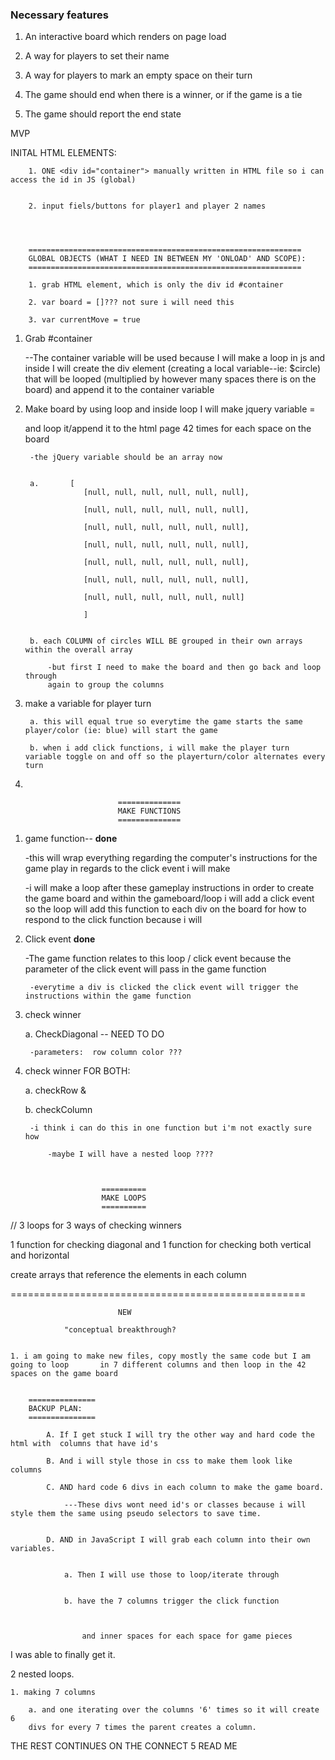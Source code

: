 
### Necessary features




1. An interactive board which renders on page load



2. A way for players to set their name



3. A way for players to mark an empty space on their turn



4. The game should end when there is a winner, or if the game is a tie



5. The game should report the end state



















MVP

INITAL HTML ELEMENTS:


		1. ONE <div id="container"> manually written in HTML file so i can access the id in JS (global) 


		2. input fiels/buttons for player1 and player 2 names




		=============================================================
		GLOBAL OBJECTS (WHAT I NEED IN BETWEEN MY 'ONLOAD' AND SCOPE):
		=============================================================

		1. grab HTML element, which is only the div id #container

		2. var board = []??? not sure i will need this

		3. var currentMove = true



1. Grab #container

	--The container variable will be used because I will make a loop in js and inside I will create the div element (creating a local variable--ie: $circle) that will be looped (multiplied by however many spaces there is on the board) and append it to the container variable



2. Make board by using loop and inside loop I will make jquery variable = <div>
and loop it/append it to the html page 42 times for each space on the board

			
		-the jQuery variable should be an array now
			

		a. 		 [ 
					[null, null, null, null, null, null],

					[null, null, null, null, null, null],

					[null, null, null, null, null, null],

					[null, null, null, null, null, null],

					[null, null, null, null, null, null],

					[null, null, null, null, null, null],

					[null, null, null, null, null, null]

					]

		
		b. each COLUMN of circles WILL BE grouped in their own arrays within the overall array

			-but first I need to make the board and then go back and loop through
			again to group the columns





3. make a variable for player turn

		a. this will equal true so everytime the game starts the same player/color (ie: blue) will start the game

		b. when i add click functions, i will make the player turn variable toggle on and off so the playerturn/color alternates every turn


3.  


							==============
							MAKE FUNCTIONS
							==============		


1. game function--  **done**

	-this will wrap everything regarding the computer's instructions for the game play in regards to the click event i will make 

	-i will make a loop after these gameplay instructions in order to 
	create the game board and within the gameboard/loop i will add a click event so the loop will add this function to each div on the board for how to respond to the click function because i will  


	
2. Click event   **done**

	-The game function relates to this loop / click event because the parameter of the click event will pass in the game function 

		-everytime a div is clicked the click event will trigger the instructions within the game function





3. check winner

	a. CheckDiagonal --  NEED TO DO

		-parameters:  row column color ???


4. check winner FOR BOTH:
	
	a. checkRow & 

	b. checkColumn

		-i think i can do this in one function but i'm not exactly sure how

			-maybe I will have a nested loop ????


					
						==========
						MAKE LOOPS
						==========


// 3 loops for 3 ways of checking winners

1 function for checking diagonal and 1 function for checking both vertical and horizontal


create arrays that reference the elements in each column



===================================================

							NEW

				"conceptual breakthrough? 


	1. i am going to make new files, copy mostly the same code but I am going to loop 		in 7 different columns and then loop in the 42 spaces on the game board

		
		===============
		BACKUP PLAN:
		===============

			A. If I get stuck I will try the other way and hard code the html with 	columns that have id's

			B. And i will style those in css to make them look like columns

		 	C. AND hard code 6 divs in each column to make the game board.  

		 		---These divs wont need id's or classes because i will style them the same using pseudo selectors to save time.  


			D. AND in JavaScript I will grab each column into their own variables.  


				a. Then I will use those to loop/iterate through


				b. have the 7 columns trigger the click function 



	 				and inner spaces for each space for game pieces



I was able to finally get it.

2 nested loops.

	1. making 7 columns

		a. and one iterating over the columns '6' times so it will create 6 
		divs for every 7 times the parent creates a column.


THE REST CONTINUES ON THE CONNECT 5 READ ME
